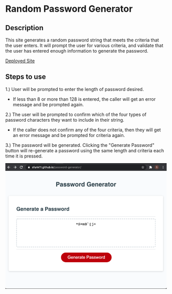 # Random Password Generator

## Description
This site generates a random password string that meets the criteria that the user enters. It will prompt the user for various criteria, and validate that the user has entered enough information to generate the password.

[Deployed Site](https://sfunk11.github.io/password-generator/)


## Steps to use

1.) User will be prompted to enter the length of password desired.
* If less than 8 or more than 128 is entered, the caller will get an error message and be prompted again.

2.) The user will be prompted to confirm which of the four types of password characters they want to include in their string.
* If the caller does not confirm any of the four criteria, then they will get an error message and be prompted for criteria again.

3.) The password will be generated.  Clicking the "Generate Password" button will re-generate a password using the same length and criteria each time it is pressed.

![Screenshot](./images/password-generator.png)

